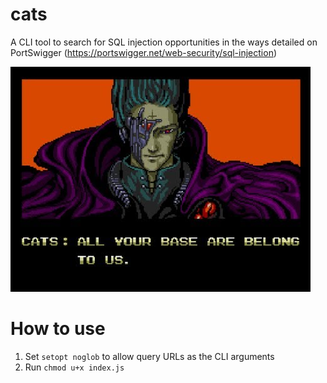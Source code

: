 # cats
A CLI tool to search for SQL injection opportunities in the ways detailed on PortSwigger (https://portswigger.net/web-security/sql-injection)

![Cats :3](resources/hqdefault.jpeg)


# How to use
1. Set `setopt noglob` to allow query URLs as the CLI arguments
2. Run `chmod u+x index.js`